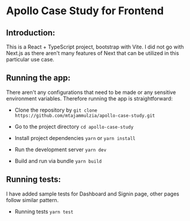 # Apollo Case Study for Frontend

## Introduction:
This is a React + TypeScript project, bootstrap with Vite. I did not go with Next.js as there aren't many features of Next that can be utilized in this particular use case.

## Running the app:
There aren't any configurations that need to be made or any sensitive environment variables. Therefore running the app is straightforward:

- Clone the repository by
```git clone https://github.com/mtajammulzia/apollo-case-study.git```

- Go to the project directory
```cd apollo-case-study```

- Install project dependencies
```yarn```
or
```yarn install```

- Run the development server
```yarn dev```

- Build and run via bundle
```yarn build```

## Running tests:
I have added sample tests for Dashboard and Signin page, other pages follow similar pattern.

- Running tests
```yarn test```
